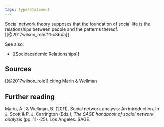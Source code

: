 ```yaml
---
tags: type/statement
---
```

Social network theory supposes that the foundation of social life is the relationships between people and the patterns thereof. [[@2017wilson_role#^5c86ba]]

See also:
- [[Socioacademic Relationships]]

## Sources
[[@2017wilson_role]] citing Marin & Wellman

## Further reading
Marin, A., & Wellman, B. (2011). Social network analysis: An introduction. In J. Scott & P. J. Carrington (Eds.), *The SAGE handbook of social network analysis* (pp. 11--25). Los Angeles: SAGE.